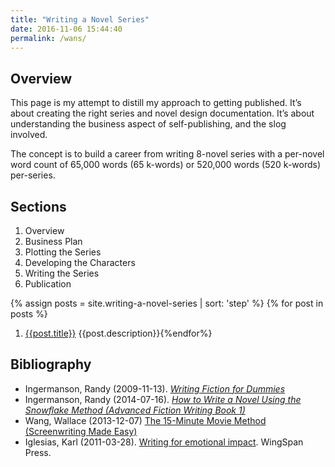 ```yaml
---
title: "Writing a Novel Series"
date: 2016-11-06 15:44:40
permalink: /wans/
---
```


## Overview

This page is my attempt to distill my approach to getting published. It’s about creating the right series and novel design documentation. It’s about understanding the business aspect of self-publishing, and the slog involved.

The concept is to build a career from writing 8-novel series with a per-novel word count of 65,000 words (65 k-words) or 520,000 words (520 k-words) per-series.

## Sections

1. Overview
2. Business Plan
2. Plotting the Series
3. Developing the Characters
4. Writing the Series
5. Publication

{% assign posts = site.writing-a-novel-series | sort: 'step' %}
{% for post in posts %}
1. [{{post.title}}]({{post.url}}) {{post.description}}{%endfor%}

## Bibliography

   * Ingermanson, Randy (2009-11-13). *[Writing Fiction for Dummies](http://amzn.to/1ZgJZU0)*
   * Ingermanson, Randy (2014-07-16). *[How to Write a Novel Using the Snowflake Method (Advanced Fiction Writing Book 1)](http://amzn.to/1IZH2D8)*
   * Wang, Wallace (2013-12-07) [The 15-Minute Movie Method (Screenwriting Made Easy)](http://amzn.to/1ZgLgKL)
   * Iglesias, Karl (2011-03-28). [Writing for emotional impact](http://amzn.to/1ZgLl18). WingSpan Press.

